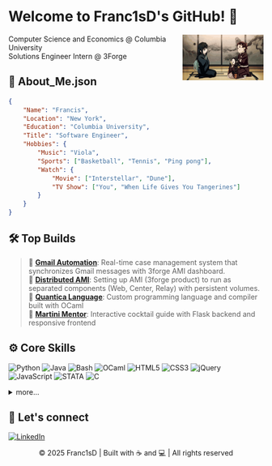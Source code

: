# Welcome to Franc1sD's GitHub! 👋
<img src="/clip1.gif" align="right" width="160px">

Computer Science and Economics @ Columbia University  
Solutions Engineer Intern @ 3Forge

## 🦁 About_Me.json
```json
{
    "Name": "Francis",
    "Location": "New York",
    "Education": "Columbia University",
    "Title": "Software Engineer",
    "Hobbies": {
        "Music": "Viola",
        "Sports": ["Basketball", "Tennis", "Ping pong"],
        "Watch": {
            "Movie": ["Interstellar", "Dune"],
            "TV Show": ["You", "When Life Gives You Tangerines"]
        }
    }
}
```

## 🛠️ Top Builds
> 🌟 [**Gmail Automation**](https://github.com/Franc1sD/gmail-automation): Real-time case management system that synchronizes Gmail messages with 3forge AMI dashboard.  
> 🌟 [**Distributed AMI**](https://github.com/Franc1sD/distributed-ami): Setting up AMI (3forge product) to run as separated components (Web, Center, Relay) with persistent volumes.  
> 🌟 [**Quantica Language**](https://github.com/glassesq/quantica): Custom programming language and compiler built with OCaml  
> 🌟 [**Martini Mentor**](https://github.com/Franc1sD/Martini-Mentor): Interactive cocktail guide with Flask backend and responsive frontend  


## ⚙️ Core Skills
<p align="left">
  <img src="https://img.shields.io/badge/Python-3776AB?style=for-the-badge&logo=python&logoColor=white" alt="Python">
  <img src="https://img.shields.io/badge/Java-%23ED8B00.svg?style=for-the-badge&logo=java&logoColor=white" alt="Java">
  <img src="https://img.shields.io/badge/Bash-%23121011.svg?style=for-the-badge&logo=gnu-bash&logoColor=white" alt="Bash">
  <img src="https://img.shields.io/badge/OCaml-EC6813?style=for-the-badge&logo=ocaml&logoColor=white" alt="OCaml">
  <img src="https://img.shields.io/badge/HTML5-E34F26?style=for-the-badge&logo=html5&logoColor=white" alt="HTML5">
  <img src="https://img.shields.io/badge/CSS3-1572B6?style=for-the-badge&logo=css3&logoColor=white" alt="CSS3">
  <img src="https://img.shields.io/badge/jQuery-0769AD?style=for-the-badge&logo=jquery&logoColor=white" alt="jQuery">
  <img src="https://img.shields.io/badge/JavaScript-F7DF1E?style=for-the-badge&logo=javascript&logoColor=black" alt="JavaScript">
  <img src="https://img.shields.io/badge/STATA-1C3957?style=for-the-badge&logoColor=white" alt="STATA">
  <img src="https://img.shields.io/badge/C-00599C?style=for-the-badge&color=00599C&logoColor=white" alt="C">
</p>

<details>
<summary> more... </summary>
 
### ⌨️ ――― Programming Languages ――― 💾
<p align="left">
  <img src="https://img.shields.io/badge/Python-3776AB?style=for-the-badge&logo=python&logoColor=white" alt="Python">
  <img src="https://img.shields.io/badge/Java-%23ED8B00.svg?style=for-the-badge&logo=java&logoColor=white" alt="Java">
  <img src="https://img.shields.io/badge/Bash-%23121011.svg?style=for-the-badge&logo=gnu-bash&logoColor=white" alt="Bash">
  <img src="https://img.shields.io/badge/OCaml-EC6813?style=for-the-badge&logo=ocaml&logoColor=white" alt="OCaml">
  <img src="https://img.shields.io/badge/STATA-1C3957?style=for-the-badge&logoColor=white" alt="STATA">
  <img src="https://img.shields.io/badge/C-00599C?style=for-the-badge&color=00599C&logoColor=white" alt="C">
  <img src="https://img.shields.io/badge/R-276DC3?style=for-the-badge&logo=r&logoColor=white" alt="R">
</p>

### 🌐 ――― Frontend ――― 🖥️
<p align="left">
  <!-- Web -->
  <img src="https://img.shields.io/badge/HTML5-E34F26?style=for-the-badge&logo=html5&logoColor=white" alt="HTML5">
  <img src="https://img.shields.io/badge/CSS3-1572B6?style=for-the-badge&logo=css3&logoColor=white" alt="CSS3">
  <img src="https://img.shields.io/badge/jQuery-0769AD?style=for-the-badge&logo=jquery&logoColor=white" alt="jQuery">
  <img src="https://img.shields.io/badge/JavaScript-F7DF1E?style=for-the-badge&logo=javascript&logoColor=black" alt="JavaScript">
  <img src="https://img.shields.io/badge/React-20232A?style=for-the-badge&logo=react&logoColor=61DAFB" alt="React">
  
  <!-- Mobile -->
  <img src="https://img.shields.io/badge/Swift-F05138?style=for-the-badge&logo=swift&logoColor=white" alt="Swift">
</p>

### 🗄️ ――― Backend ――― 🌐
<p align="left">
  <!-- Backend -->
  <img src="https://img.shields.io/badge/Flask-000000?style=for-the-badge&logo=flask&logoColor=white" alt="Flask">
  <img src="https://img.shields.io/badge/Firebase-FFCA28?style=for-the-badge&logo=firebase&logoColor=black" alt="Firebase">
 
  <!-- Databases -->
  <img src="https://img.shields.io/badge/SQLite-07405E?style=for-the-badge&logo=sqlite&logoColor=white" alt="SQLite">
  <img src="https://img.shields.io/badge/MySQL-4479A1?style=for-the-badge&logo=mysql&logoColor=white" alt="MySQL">
</p>

### 🛠️ ――― Developer Tools ――― 🔧
<p align="left">
  <img src="https://img.shields.io/badge/VS_Code-007ACC?style=for-the-badge&logo=visual-studio-code&logoColor=white" alt="VS Code">
  <img src="https://img.shields.io/badge/Cursor-000000?style=for-the-badge&logo=cursor&logoColor=white" alt="Cursor">
  <img src="https://img.shields.io/badge/VIM-%2311AB00.svg?style=for-the-badge&logo=vim&logoColor=white" alt="Vim">
  <img src="https://img.shields.io/badge/Linux-FCC624?style=for-the-badge&logo=linux&logoColor=black" alt="Linux">
  <img src="https://img.shields.io/badge/Git-F05032?style=for-the-badge&logo=git&logoColor=white" alt="Git">
  <img src="https://img.shields.io/badge/GitHub-181717?style=for-the-badge&logo=github&logoColor=white" alt="GitHub">
  <img src="https://img.shields.io/badge/Terminal-%23054020?style=for-the-badge&logo=gnu-bash&logoColor=white" alt="Terminal">
  <img src="https://img.shields.io/badge/Docker-%230db7ed.svg?style=for-the-badge&logo=docker&logoColor=white" alt="Docker">
  <img src="https://img.shields.io/badge/Kubernetes-%23326ce5.svg?style=for-the-badge&logo=kubernetes&logoColor=white" alt="Kubernetes">
</p>

</details>

## 🤝 Let's connect
[![LinkedIn](https://img.shields.io/badge/LinkedIn-%230077B5.svg?style=for-the-badge&logo=linkedin&logoColor=white)](https://www.linkedin.com/in/francis-deng-901140275/)

<p align="center">
  <span> © 2025 Franc1sD | Built with ☕ and 💻 | All rights reserved </span>
</p>
